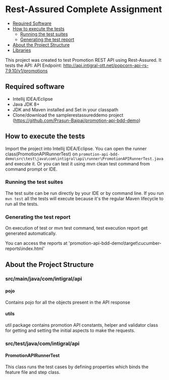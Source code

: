 # Rest-Assured Complete Assignment

* [Required Software](#required-software)
* [How to execute the tests](#how-to-execute-the-tests)
   * [Running the test suites](#running-the-test-suites)
   * [Generating the test report](#generating-the-test-report)
* [About the Project Structure](#about-the-project-structure)
* [Libraries](#libraries)

This project was created to test Promotion REST API using Rest-Assured.
It tests the API: 
API Endpoint: http://api.intigral-ott.net/popcorn-api-rs-7.9.10/v1/promotions


## Required software
* Intellij IDEA/Eclipse
* Java JDK 8+
* JDK and Maven installed and Set in your classpath
* Clone/download the samplerestassureddemo project (https://github.com/Prasun-Bajpai/promotion-api-bdd-demo)

## How to execute the tests
Import the project into Intellij IDEA/Eclipse.
You can open the runner class(PromotionAPIRunnerTest) on `promotion-api-bdd-demo\src\test\java\com\intigral\api\runner\PromotionAPIRunnerTest.java` and execute it.
Or you can test it using mvn clean test command from command prompt or IDE.

### Running the test suites
The test suite can be run directly by your IDE or by command line.
If you run `mvn test` all the tests will execute because it's the regular Maven lifecycle to run all the tests.

### Generating the test report
On execution of test or mvn test command, test execution report get generated automatically.

You can access the reports at 'promotion-api-bdd-demo\target\cucumber-reports\index.html'

## About the Project Structure

### src/main/java/com/intigral/api

#### pojo
Contains pojo for all the objects present in the API response

#### utils
util package contains promotion API constants, helper and validator class for getting and setting the initial aspects to make the requests.

### src/test/java/com/intigral/api

#### PromotionAPIRunnerTest
This class runs the test cases by defining properties which binds the feature file and step class.
